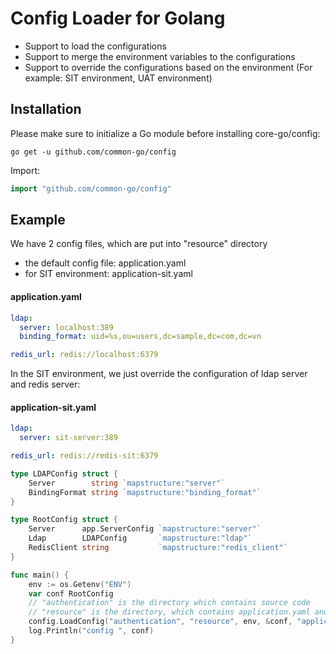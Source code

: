 # Config Loader for Golang 

- Support to load the configurations
- Support to merge the environment variables to the configurations
- Support to override the configurations based on the environment (For example: SIT environment, UAT environment)

## Installation

Please make sure to initialize a Go module before installing core-go/config:

```shell
go get -u github.com/common-go/config
```

Import:

```go
import "github.com/common-go/config"
```

## Example
We have 2 config files, which are put into "resource" directory
- the default config file: application.yaml
- for SIT environment: application-sit.yaml

#### application.yaml
```yaml
ldap:
  server: localhost:389
  binding_format: uid=%s,ou=users,dc=sample,dc=com,dc=vn

redis_url: redis://localhost:6379
```

In the SIT environment, we just override the configuration of ldap server and redis server:
#### application-sit.yaml
```yaml
ldap:
  server: sit-server:389

redis_url: redis://redis-sit:6379
```

```go
type LDAPConfig struct {
	Server        string `mapstructure:"server"`
	BindingFormat string `mapstructure:"binding_format"`
}

type RootConfig struct {
	Server      app.ServerConfig `mapstructure:"server"`
	Ldap        LDAPConfig       `mapstructure:"ldap"`
	RedisClient string           `mapstructure:"redis_client"`
}

func main() {
	env := os.Getenv("ENV")
	var conf RootConfig
	// "authentication" is the directory which contains source code
	// "resource" is the directory, which contains application.yaml and application-sit.yaml 
	config.LoadConfig("authentication", "resource", env, &conf, "application")
	log.Println("config ", conf)
}
```
